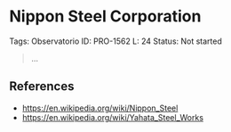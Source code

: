 # Nippon Steel Corporation

Tags: Observatorio
ID: PRO-1562
L: 24
Status: Not started

> …
> 

## References

- https://en.wikipedia.org/wiki/Nippon_Steel
- https://en.wikipedia.org/wiki/Yahata_Steel_Works